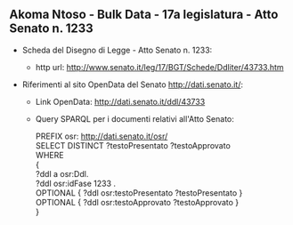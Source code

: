 ## Akoma Ntoso - Bulk Data - 17a legislatura - Atto Senato n. 1233 ##

* Scheda del Disegno di Legge - Atto Senato n. 1233:
	* http url: http://www.senato.it/leg/17/BGT/Schede/Ddliter/43733.htm

* Riferimenti al sito OpenData del Senato http://dati.senato.it/:
	* Link OpenData: http://dati.senato.it/ddl/43733
	* Query SPARQL per i documenti relativi all'Atto Senato:

        PREFIX osr: <http://dati.senato.it/osr/>  
		SELECT DISTINCT ?testoPresentato ?testoApprovato  
		WHERE  
		{  
		    ?ddl a osr:Ddl.  
		    ?ddl osr:idFase 1233 .  
		    OPTIONAL { ?ddl osr:testoPresentato ?testoPresentato }  
		    OPTIONAL { ?ddl osr:testoApprovato ?testoApprovato }  
		}
		